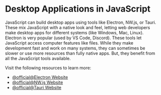 # Desktop Applications in JavaScript

JavaScript can build desktop apps using tools like Electron, NW.js, or Tauri. These mix JavaScript with a native look and feel, letting web developers make desktop apps for different systems (like Windows, Mac, Linux). Electron is very popular (used by VS Code, Discord). These tools let JavaScript access computer features like files. While they make development fast and work on many systems, they can sometimes be slower or use more resources than fully native apps. But, they benefit from all the JavaScript tools available.

Visit the following resources to learn more:

- [@official@Electron Website](https://www.electronjs.org/)
- [@official@NW.js Website](https://nwjs.io/)
- [@official@Tauri Website](https://tauri.app/)

